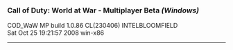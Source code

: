 ### Call of Duty: World at War - Multiplayer Beta _(Windows)_
COD_WaW MP build 1.0.86 CL(230406) INTELBLOOMFIELD  
Sat Oct 25 19:21:57 2008 win-x86    

---